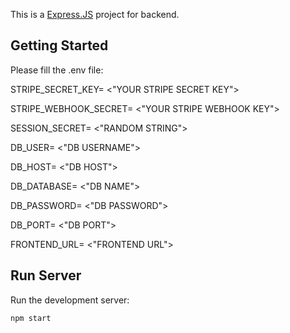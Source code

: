 This is a [Express.JS](https://expressjs.com/) project for backend.

## Getting Started

Please fill the .env file:

STRIPE_SECRET_KEY= <"YOUR STRIPE SECRET KEY">

STRIPE_WEBHOOK_SECRET= <"YOUR STRIPE WEBHOOK KEY">

SESSION_SECRET= <"RANDOM STRING">

DB_USER= <"DB USERNAME">

DB_HOST= <"DB HOST">

DB_DATABASE= <"DB NAME">

DB_PASSWORD= <"DB PASSWORD">

DB_PORT= <"DB PORT">

FRONTEND_URL= <"FRONTEND URL">


## Run Server
Run the development server:

```bash
npm start
```